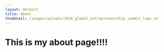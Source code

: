 ```yaml
---
layout: default
title: About
thumbnail: /images/uploads/2016_global_entrepreneurship_summit_logo_color_800_1.jpg
---
```

# This is my about page!!!!

